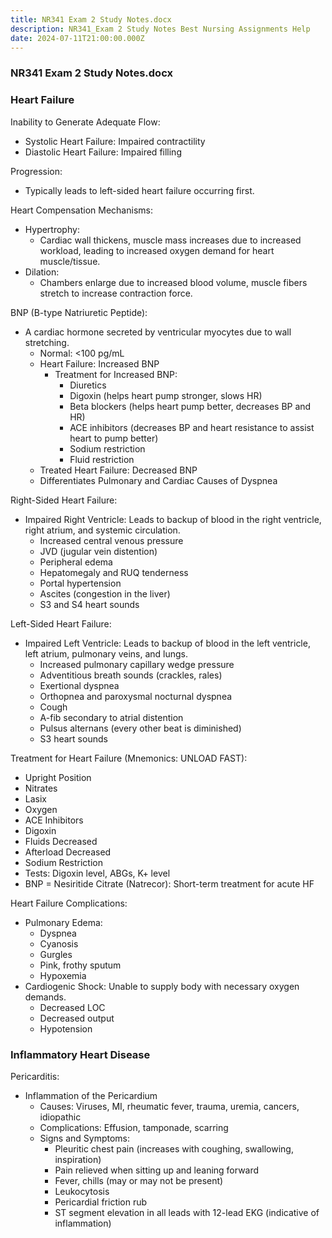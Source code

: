 ```yaml
---
title: NR341 Exam 2 Study Notes.docx
description: NR341_Exam 2 Study Notes Best Nursing Assignments Help
date: 2024-07-11T21:00:00.000Z
---
```


### NR341 Exam 2 Study Notes.docx

### Heart Failure

Inability to Generate Adequate Flow:

* Systolic Heart Failure: Impaired contractility
* Diastolic Heart Failure: Impaired filling

Progression:

* Typically leads to left-sided heart failure occurring first.

Heart Compensation Mechanisms:

* Hypertrophy:
  * Cardiac wall thickens, muscle mass increases due to increased workload, leading to increased oxygen demand for heart muscle/tissue.
* Dilation:
  * Chambers enlarge due to increased blood volume, muscle fibers stretch to increase contraction force.

BNP (B-type Natriuretic Peptide):

* A cardiac hormone secreted by ventricular myocytes due to wall stretching.
  * Normal: \<100 pg/mL
  * Heart Failure: Increased BNP
    * Treatment for Increased BNP:
      * Diuretics
      * Digoxin (helps heart pump stronger, slows HR)
      * Beta blockers (helps heart pump better, decreases BP and HR)
      * ACE inhibitors (decreases BP and heart resistance to assist heart to pump better)
      * Sodium restriction
      * Fluid restriction
  * Treated Heart Failure: Decreased BNP
  * Differentiates Pulmonary and Cardiac Causes of Dyspnea

Right-Sided Heart Failure:

* Impaired Right Ventricle: Leads to backup of blood in the right ventricle, right atrium, and systemic circulation.
  * Increased central venous pressure
  * JVD (jugular vein distention)
  * Peripheral edema
  * Hepatomegaly and RUQ tenderness
  * Portal hypertension
  * Ascites (congestion in the liver)
  * S3 and S4 heart sounds

Left-Sided Heart Failure:

* Impaired Left Ventricle: Leads to backup of blood in the left ventricle, left atrium, pulmonary veins, and lungs.
  * Increased pulmonary capillary wedge pressure
  * Adventitious breath sounds (crackles, rales)
  * Exertional dyspnea
  * Orthopnea and paroxysmal nocturnal dyspnea
  * Cough
  * A-fib secondary to atrial distention
  * Pulsus alternans (every other beat is diminished)
  * S3 heart sounds

Treatment for Heart Failure (Mnemonics: UNLOAD FAST):

* Upright Position
* Nitrates
* Lasix
* Oxygen
* ACE Inhibitors
* Digoxin
* Fluids Decreased
* Afterload Decreased
* Sodium Restriction
* Tests: Digoxin level, ABGs, K+ level
* BNP = Nesiritide Citrate (Natrecor): Short-term treatment for acute HF

Heart Failure Complications:

* Pulmonary Edema:
  * Dyspnea
  * Cyanosis
  * Gurgles
  * Pink, frothy sputum
  * Hypoxemia
* Cardiogenic Shock: Unable to supply body with necessary oxygen demands.
  * Decreased LOC
  * Decreased output
  * Hypotension

### Inflammatory Heart Disease

Pericarditis:

* Inflammation of the Pericardium
  * Causes: Viruses, MI, rheumatic fever, trauma, uremia, cancers, idiopathic
  * Complications: Effusion, tamponade, scarring
  * Signs and Symptoms:
    * Pleuritic chest pain (increases with coughing, swallowing, inspiration)
    * Pain relieved when sitting up and leaning forward
    * Fever, chills (may or may not be present)
    * Leukocytosis
    * Pericardial friction rub
    * ST segment elevation in all leads with 12-lead EKG (indicative of inflammation)
